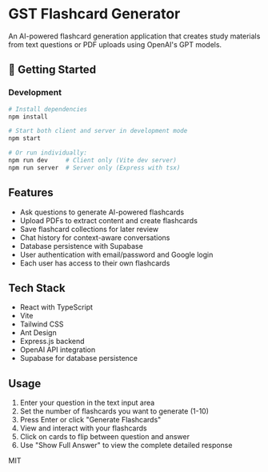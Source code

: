 # GST Flashcard Generator

An AI-powered flashcard generation application that creates study materials from text questions or PDF uploads using OpenAI's GPT models.

## 🚀 Getting Started

### Development
```bash
# Install dependencies
npm install

# Start both client and server in development mode
npm start

# Or run individually:
npm run dev     # Client only (Vite dev server)
npm run server  # Server only (Express with tsx)
```


## Features

- Ask questions to generate AI-powered flashcards
- Upload PDFs to extract content and create flashcards
- Save flashcard collections for later review
- Chat history for context-aware conversations
- Database persistence with Supabase
- User authentication with email/password and Google login
- Each user has access to their own flashcards


## Tech Stack

- React with TypeScript
- Vite
- Tailwind CSS
- Ant Design
- Express.js backend
- OpenAI API integration
- Supabase for database persistence

## Usage

1. Enter your question in the text input area
2. Set the number of flashcards you want to generate (1-10)
3. Press Enter or click "Generate Flashcards"
4. View and interact with your flashcards
5. Click on cards to flip between question and answer
6. Use "Show Full Answer" to view the complete detailed response



MIT
